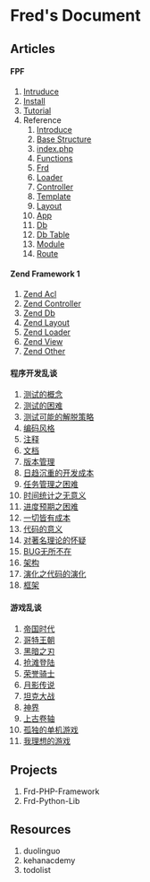 # Fred's Document

## Articles

#### FPF

1. [Intruduce](./doc/frd-php-framework/intro)
2. [Install](./doc/frd-php-framework/install)
3. [Tutorial](./doc/frd-php-framework/tutorial)
4. Reference
    1. [Introduce](./doc/frd-php-framework/intro)
    2. [Base Structure](./doc/frd-php-framework/base_structure)
    3. [index.php](./doc/frd-php-framework/index.php)
    4. [Functions](./doc/frd-php-framework/functions)
    5. [Frd](./doc/frd-php-framework/frd)
    6. [Loader](./doc/frd-php-framework/loader)
    7. [Controller](./doc/frd-php-framework/controller)
    8. [Template](./doc/frd-php-framework/template)
    9. [Layout](./doc/frd-php-framework/layout)
    10. [App](./doc/frd-php-framework/app)
    11. [Db](./doc/frd-php-framework/db)
    12. [Db Table](./doc/frd-php-framework/db_table)
    13. [Module](./doc/frd-php-framework/module)
    14. [Route](./doc/frd-php-framework/route)

####  Zend Framework 1

1. [Zend Acl](./doc/zend-framework1/zend_acl)
2. [Zend Controller](./doc/zend-framework1/zend_controller)
3. [Zend Db](./doc/zend-framework1/zend_db)
4. [Zend Layout](./doc/zend-framework1/zend_layout)
5. [Zend Loader](./doc/zend-framework1/zend_loader)
6. [Zend View](./doc/zend-framework1/zend_view)
7. [Zend Other](./doc/zend-framework1/zend_other)

####  程序开发乱谈

1. [测试的概念](./doc/程序开发乱谈/1.测试的概念)
2. [测试的困难](./doc/程序开发乱谈/2.测试的困难)
3. [测试可能的解脱策略](./doc/程序开发乱谈/3.测试可能的解脱策略)
4. [编码风格](./doc/程序开发乱谈/4.编码风格)
5. [注释](./doc/程序开发乱谈/5.注释)
6. [文档](./doc/程序开发乱谈/6.文档)
7. [版本管理](./doc/程序开发乱谈/7.版本管理)
8. [日趋沉重的开发成本](./doc/程序开发乱谈/8.日趋沉重的开发成本)
9. [任务管理之困难](./doc/程序开发乱谈/9.任务管理之困难)
10. [时间统计之无意义](./doc/程序开发乱谈/10.时间统计之无意义)
11. [进度预期之困难](./doc/程序开发乱谈/11.进度预期之困难)
12. [一切皆有成本](./doc/程序开发乱谈/12.一切皆有成本)
13. [代码的意义](./doc/程序开发乱谈/13.代码的意义)
14. [对著名理论的怀疑](./doc/程序开发乱谈/14.对著名理论的怀疑)
15. [BUG无所不在](./doc/程序开发乱谈/15.BUG无所不在)
16. [架构](./doc/程序开发乱谈/16.架构)
17. [演化之代码的演化](./doc/程序开发乱谈/17.演化之代码的演化)
18. [框架](./doc/程序开发乱谈/18.框架)

#### 游戏乱谈

1. [帝国时代](./doc/游戏乱谈/帝国时代)
2. [哥特王朝](./doc/游戏乱谈/哥特王朝)
3. [黑暗之刃](./doc/游戏乱谈/黑暗之刃)
4. [抢滩登陆](./doc/游戏乱谈/抢滩登陆)
5. [荣誉骑士](./doc/游戏乱谈/荣誉骑士)
6. [月影传说](./doc/游戏乱谈/月影传说)
7. [坦克大战](./doc/游戏乱谈/坦克大战)
8. [神界](./doc/游戏乱谈/神界)
9. [上古卷轴](./doc/游戏乱谈/上古卷轴)
10. [孤独的单机游戏](./doc/游戏乱谈/孤独的单机游戏)
11. [我理想的游戏](./doc/游戏乱谈/我理想的游戏)


## Projects
1. Frd-PHP-Framework
1. Frd-Python-Lib

## Resources
1. duolinguo 
2. kehanacdemy
3. todolist


<script>
(function(i,s,o,g,r,a,m){i['GoogleAnalyticsObject']=r;i[r]=i[r]||function(){
 (i[r].q=i[r].q||[]).push(arguments)},i[r].l=1*new Date();a=s.createElement(o),
 m=s.getElementsByTagName(o)[0];a.async=1;a.src=g;m.parentNode.insertBefore(a,m)
 })(window,document,'script','https://www.google-analytics.com/analytics.js','ga');

ga('create', 'UA-99652026-1', 'auto');
ga('send', 'pageview');

</script>
